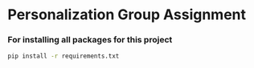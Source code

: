 # Personalization Group Assignment


### For installing all packages for this project
```sh
pip install -r requirements.txt
```